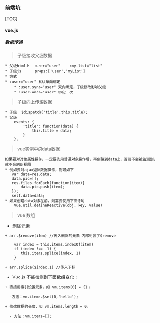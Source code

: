 ### 前端坑

[TOC]
#### vue.js 

##### 数据传递
> 子级接收父级数据

    * 父级html上  :user="user"    :my-list="list"
    * 子级js      props:['user','myList']  
    * 方式
	* :user="user" 默认单向绑定
	    * :user.sync="user" 双向绑定，子级修改影响父级
	    * :user.once="user" 绑定一次

> 子级向上传递数据

    * 子级  $dispatch('title',this.title); 
    * 父级  
        events: { 
            'title': function(data) {
                this.title = data;
            }
        },   

> vue实例中的data数据

    如果要对对象属性操作，一定要先用普通对象操作后，再创建到data上，否则不会被监测到，就不会刷新视图
    * 例如要对ajax返回数据操作，则可如下
       var data=res.data;
       data.pic=[];
       res.files.forEach(function(item){
           data.pic.push(item);
       });
       self.data=data; 
    * 如果创建data对象在前，则需要使用下面语句
        Vue.util.defineReactive(obj, key, value)

> vue 数组

* 删除元素
```
+ arr.$remove(item) //传入删除的元素 内部封装了$remove  

    var index = this.items.indexOf(item)
    if (index !== -1) {
       this.items.splice(index, 1)
    }

+ arr.splice($index,1) //传入下标
```

* Vue.js 不能检测到下面数组变化：
```
+ 直接用索引设置元素，如 vm.items[0] = {}；
  
  -方法：vm.items.$set(0,'hello');

+ 修改数据的长度，如 vm.items.length = 0。

  - 方法：vm.items=[];
```